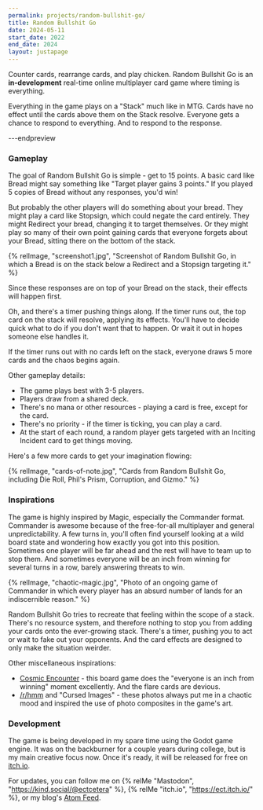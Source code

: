 ```yaml
---
permalink: projects/random-bullshit-go/
title: Random Bullshit Go
date: 2024-05-11
start_date: 2022
end_date: 2024
layout: justapage
---
```


Counter cards, rearrange cards, and play chicken.
Random Bullshit Go is an **in-development** real-time online multiplayer card game where timing is everything.

Everything in the game plays on a "Stack" much like in MTG.
Cards have no effect until the cards above them on the Stack resolve.
Everyone gets a chance to respond to everything.
And to respond to the response.

---endpreview

### Gameplay

The goal of Random Bullshit Go is simple - get to 15 points.
A basic card like Bread might say something like "Target player gains 3 points."
If you played 5 copies of Bread without any responses, you'd win!

But probably the other players will do something about your bread.
They might play a card like Stopsign, which could negate the card entirely.
They might Redirect your bread, changing it to target themselves.
Or they might play so many of their own point gaining cards that everyone forgets about your Bread, sitting there on the bottom of the stack.

{% relImage, "screenshot1.jpg", "Screenshot of Random Bullshit Go, in which a Bread is on the stack below a Redirect and a Stopsign targeting it." %}

Since these responses are on top of your Bread on the stack, their effects will happen first.

Oh, and there's a timer pushing things along.
If the timer runs out, the top card on the stack will resolve, applying its effects.
You'll have to decide quick what to do if you don't want that to happen.
Or wait it out in hopes someone else handles it.

If the timer runs out with no cards left on the stack, everyone draws 5 more cards and the chaos begins again.

Other gameplay details:
- The game plays best with 3-5 players.
- Players draw from a shared deck.
- There's no mana or other resources - playing a card is free, except for the card.
- There's no priority - if the timer is ticking, you can play a card.
- At the start of each round, a random player gets targeted with an Inciting Incident card to get things moving.

Here's a few more cards to get your imagination flowing:

{% relImage, "cards-of-note.jpg", "Cards from Random Bullshit Go, including Die Roll, Phil's Prism, Corruption, and Gizmo." %}

### Inspirations

The game is highly inspired by Magic, especially the Commander format.
Commander is awesome because of the free-for-all multiplayer and general unpredictability.
A few turns in, you'll often find yourself looking at a wild board state and wondering how exactly you got into this position.
Sometimes one player will be far ahead and the rest will have to team up to stop them.
And sometimes everyone will be an inch from winning for several turns in a row, barely answering threats to win.

{% relImage, "chaotic-magic.jpg", "Photo of an ongoing game of Commander in which every player has an absurd number of lands for an indiscernible reason." %}

Random Bullshit Go tries to recreate that feeling within the scope of a stack.
There's no resource system, and therefore nothing to stop you from adding your cards onto the ever-growing stack.
There's a timer, pushing you to act or wait to fake out your opponents.
And the card effects are designed to only make the situation weirder.

Other miscellaneous inspirations:
- [Cosmic Encounter](https://www.fantasyflightgames.com/en/products/cosmic-encounter/) - this board game does the "everyone is an inch from winning" moment excellently. And the flare cards are devious.
- [/r/hmm](https://www.reddit.com/r/hmm/) and "Cursed Images" - these photos always put me in a chaotic mood and inspired the use of photo composites in the game's art.

### Development

The game is being developed in my spare time using the Godot game engine.
It was on the backburner for a couple years during college, but is my main creative focus now.
Once it's ready, it will be released for free on [itch.io](https://ect.itch.io/).

For updates, you can follow me on {% relMe "Mastodon", "https://kind.social/@ectcetera" %}, {% relMe "itch.io", "https://ect.itch.io/" %}, or my blog's [Atom Feed](/blog/atom.xml).
